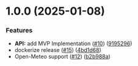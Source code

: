 # 1.0.0 (2025-01-08)


### Features

* **API:** add MVP Implementation ([#10](https://github.com/LibreWeather/libre-weather-api/issues/10)) ([9195296](https://github.com/LibreWeather/libre-weather-api/commit/919529698f16d651f27e52fb62a2ab6ffe36bb33))
* dockerize release ([#15](https://github.com/LibreWeather/libre-weather-api/issues/15)) ([4bd1d68](https://github.com/LibreWeather/libre-weather-api/commit/4bd1d68869fc0742ec81b4d2a67dc04e16aad37a))
* Open-Meteo support ([#12](https://github.com/LibreWeather/libre-weather-api/issues/12)) ([b2b988a](https://github.com/LibreWeather/libre-weather-api/commit/b2b988a7b7902ff656dd1e442db068193a7b2825))
